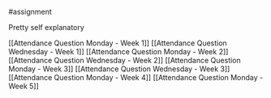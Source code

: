 #assignment 

Pretty self explanatory

[[Attendance Question Monday - Week 1]]
[[Attendance Question Wednesday - Week 1]]
[[Attendance Question Monday - Week 2]]
[[Attendance Question Wednesday - Week 2]]
[[Attendance Question Monday - Week 3]]
[[Attendance Question Wednesday - Week 3]]
[[Attendance Question Monday - Week 4]]
[[Attendance Question Monday - Week 5]]
